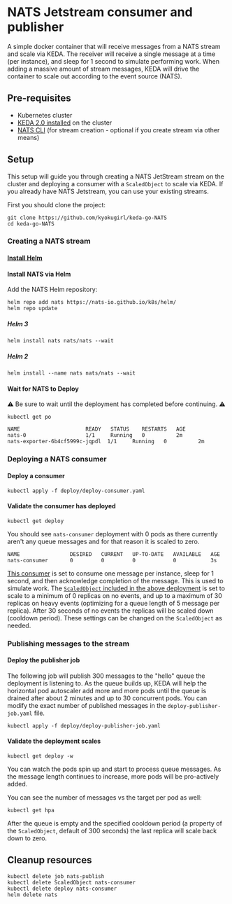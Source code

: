 # NATS Jetstream consumer and publisher

A simple docker container that will receive messages from a NATS stream and scale via KEDA.
The receiver will receive a single message at a time (per instance), and sleep for 1 second to simulate performing work.
When adding a massive amount of stream messages, KEDA will drive the container to scale out according to the event source (NATS).

## Pre-requisites

* Kubernetes cluster
* [KEDA 2.0 installed](https://keda.sh/docs/deploy/) on the cluster
* [NATS CLI](https://docs.nats.io/natscli/nats_cli/) (for stream creation - optional if you create stream via other means)

## Setup

This setup will guide you through creating a NATS JetStream stream on the cluster and deploying a consumer with a `ScaledObject` to scale via KEDA.
If you already have NATS Jetstream, you can use your existing streams.

First you should clone the project:

```cli
git clone https://github.com/kyokugirl/keda-go-NATS
cd keda-go-NATS
```

### Creating a NATS stream

#### [Install Helm](https://helm.sh/docs/using_helm/)

#### Install NATS via Helm

Add the NATS Helm repository:

```cli
helm repo add nats https://nats-io.github.io/k8s/helm/
helm repo update
```

##### Helm 3

```cli
helm install nats nats/nats --wait
```

##### Helm 2


```cli
helm install --name nats nats/nats --wait
```

#### Wait for NATS to Deploy

⚠️ Be sure to wait until the deployment has completed before continuing. ⚠️

```cli
kubectl get po

NAME                     READY   STATUS    RESTARTS   AGE
nats-0                   1/1     Running   0          2m
nats-exporter-6b4cf5999c-jqpdl  1/1     Running   0          2m
```

### Deploying a NATS consumer

#### Deploy a consumer

```cli
kubectl apply -f deploy/deploy-consumer.yaml
```

#### Validate the consumer has deployed

```cli
kubectl get deploy
```

You should see `nats-consumer` deployment with 0 pods as there currently aren't any queue messages and for that reason it is scaled to zero.

```cli
NAME                DESIRED   CURRENT   UP-TO-DATE   AVAILABLE   AGE
nats-consumer       0         0         0            0           3s
```

[This consumer](https://github.com/kyokugirl/keda-sample-go-nats/blob/main/cmd/receive/receive.go) is set to consume one message per instance, sleep for 1 second, and then acknowledge completion of the message.  This is used to simulate work.  The [`ScaledObject` included in the above deployment](deploy/deploy-consumer.yaml) is set to scale to a minimum of 0 replicas on no events, and up to a maximum of 30 replicas on heavy events (optimizing for a queue length of 5 message per replica).  After 30 seconds of no events the replicas will be scaled down (cooldown period).  These settings can be changed on the `ScaledObject` as needed.

### Publishing messages to the stream

#### Deploy the publisher job

The following job will publish 300 messages to the "hello" queue the deployment is listening to. As the queue builds up, KEDA will help the horizontal pod autoscaler add more and more pods until the queue is drained after about 2 minutes and up to 30 concurrent pods.  You can modify the exact number of published messages in the `deploy-publisher-job.yaml` file.

```cli
kubectl apply -f deploy/deploy-publisher-job.yaml
```

#### Validate the deployment scales

```cli
kubectl get deploy -w
```

You can watch the pods spin up and start to process queue messages.  As the message length continues to increase, more pods will be pro-actively added.

You can see the number of messages vs the target per pod as well:

```cli
kubectl get hpa
```

After the queue is empty and the specified cooldown period (a property of the `ScaledObject`, default of 300 seconds) the last replica will scale back down to zero.

## Cleanup resources

```cli
kubectl delete job nats-publish
kubectl delete ScaledObject nats-consumer
kubectl delete deploy nats-consumer
helm delete nats
```
